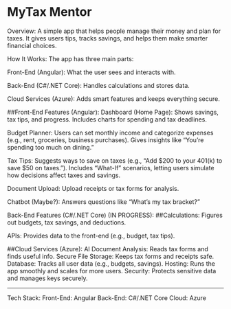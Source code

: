 # MyTax Mentor

Overview:
A simple app that helps people manage their money and plan for taxes. It gives users tips, tracks savings, and helps them make smarter financial choices.

How It Works:
The app has three main parts:

Front-End (Angular): What the user sees and interacts with.

Back-End (C#/.NET Core): Handles calculations and stores data.

Cloud Services (Azure): Adds smart features and keeps everything secure.

##Front-End Features (Angular):
Dashboard (Home Page):
Shows savings, tax tips, and progress.
Includes charts for spending and tax deadlines.

Budget Planner:
Users can set monthly income and categorize expenses (e.g., rent, groceries, business purchases).
Gives insights like “You’re spending too much on dining.”

Tax Tips:
Suggests ways to save on taxes (e.g., “Add $200 to your 401(k) to save $50 on taxes.”).
Includes “What-If” scenarios, letting users simulate how decisions affect taxes and savings.

Document Upload:
Upload receipts or tax forms for analysis.

Chatbot (Maybe?):
Answers questions like “What’s my tax bracket?”

Back-End Features (C#/.NET Core) (IN PROGRESS):
##Calculations:
Figures out budgets, tax savings, and deductions.

APIs:
Provides data to the front-end (e.g., budget, tax tips).

##Cloud Services (Azure):
AI Document Analysis: Reads tax forms and finds useful info.
Secure File Storage: Keeps tax forms and receipts safe.
Database: Tracks all user data (e.g., budgets, savings).
Hosting: Runs the app smoothly and scales for more users.
Security: Protects sensitive data and manages keys securely.

---------------------------------------------------------------------------------------------------------------------------------------
Tech Stack:
Front-End: Angular
Back-End: C#/.NET Core
Cloud: Azure

